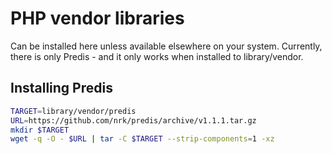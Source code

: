 PHP vendor libraries
====================

Can be installed here unless available elsewhere on your system. Currently,
there is only Predis - and it only works when installed to library/vendor.

Installing Predis
-----------------

```sh
TARGET=library/vendor/predis
URL=https://github.com/nrk/predis/archive/v1.1.1.tar.gz
mkdir $TARGET
wget -q -O - $URL | tar -C $TARGET --strip-components=1 -xz
```
